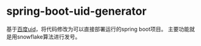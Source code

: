 # spring-boot-uid-generator
基于[百度uid](https://github.com/baidu/uid-generator)，将代码修改为可以直接部署运行的spring boot项目。
主要功能就是用snowflake算法进行发号。
